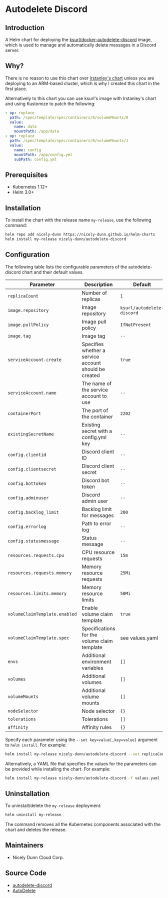 # Autodelete Discord

## Introduction

A Helm chart for deploying the [ksurl/docker-autodelete-discord](https://github.com/ksurl/docker-autodelete-discord) image, which is used to manage and automatically delete messages in a Discord server.

## Why?

There is no reason to use this chart over [lrstanley's chart](https://artifacthub.io/packages/helm/lrstanley/autodelete-discord) unless you are deploying to an ARM-based cluster, which is why I created this chart in the first place.

Alternatively to this chart you can use ksurl's image with lrstanley's chart and using Kustomize to patch the following:

```yaml
- op: replace
  path: /spec/template/spec/containers/0/volumeMounts/0
  value:
    name: data
    mountPath: /app/data
- op: replace
  path: /spec/template/spec/containers/0/volumeMounts/1
  value:
    name: config
    mountPath: /app/config.yml
    subPath: config.yml
```

## Prerequisites

- Kubernetes 1.12+
- Helm 3.0+

## Installation

To install the chart with the release name `my-release`, use the following command:

```bash
helm repo add nicely-dunn https://nicely-dunn.github.io/helm-charts
helm install my-release nicely-dunn/autodelete-discord
```

## Configuration

The following table lists the configurable parameters of the autodelete-discord chart and their default values.

| Parameter                     | Description                                                  | Default                  |
| ----------------------------- | ------------------------------------------------------------ | ------------------------ |
| `replicaCount`                | Number of replicas                                           | `1`                      |
| `image.repository`            | Image repository                                             | `ksurl/autodelete-discord` |
| `image.pullPolicy`            | Image pull policy                                            | `IfNotPresent`           |
| `image.tag`                   | Image tag                                                    | `--`                     |
| `serviceAccount.create`       | Specifies whether a service account should be created        | `true`                   |
| `serviceAccount.name`         | The name of the service account to use                       | `--`                     |
| `containerPort`               | The port of the container                                    | `2202`                   |
| `existingSecretName`          | Existing secret with a config.yml key                        | `--`                     |
| `config.clientid`             | Discord client ID                                            | `--`                     |
| `config.clientsecret`         | Discord client secret                                        | `--`                     |
| `config.bottoken`             | Discord bot token                                            | `--`                     |
| `config.adminuser`            | Discord admin user                                           | `--`                     |
| `config.backlog_limit`        | Backlog limit for messages                                   | `200`                    |
| `config.errorlog`             | Path to error log                                            | `--`                     |
| `config.statusmessage`        | Status message                                               | `--`                     |
| `resources.requests.cpu`      | CPU resource requests                                        | `15m`                    |
| `resources.requests.memory`   | Memory resource requests                                     | `25Mi`                   |
| `resources.limits.memory`     | Memory resource limits                                       | `50Mi`                   |
| `volumeClaimTemplate.enabled` | Enable volume claim template                                 | `true`                   |
| `volumeClaimTemplate.spec`    | Specifications for the volume claim template                 | see values.yaml          |
| `envs`                        | Additional environment variables                             | `[]`                     |
| `volumes`                     | Additional volumes                                           | `[]`                     |
| `volumeMounts`                | Additional volume mounts                                     | `[]`                     |
| `nodeSelector`                | Node selector                                                | `{}`                     |
| `tolerations`                 | Tolerations                                                  | `[]`                     |
| `affinity`                    | Affinity rules                                               | `{}`                     |

Specify each parameter using the `--set key=value[,key=value]` argument to `helm install`. For example:

```bash
helm install my-release nicely-dunn/autodelete-discord --set replicaCount=2
```

Alternatively, a YAML file that specifies the values for the parameters can be provided while installing the chart. For example:

```bash
helm install my-release nicely-dunn/autodelete-discord -f values.yaml
```

## Uninstallation

To uninstall/delete the `my-release` deployment:

```bash
helm uninstall my-release
```

The command removes all the Kubernetes components associated with the chart and deletes the release.

## Maintainers

- Nicely Dunn Cloud Corp.

## Source Code

- [autodelete-discord](https://github.com/ksurl/docker-autodelete-discord)
- [AutoDelete](https://github.com/riking/AutoDelete)
